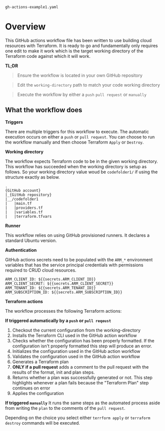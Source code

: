 `gh-actions-example1.yaml`

# Overview
This GitHub actions workflow file has been written to use building cloud resources with Terraform. It is ready to go and fundamentally only requires one edit to make it work which is the target working directory of the Terraform code against which it will work.

**TL;DR**
> Ensure the workflow is located in your own GitHub repository

> Edit the `working-directory` path to match your code working directory

> Execute the workflow by either a  `push` `pull request` or `manually`

## What the workflow does

**Triggers**

There are multiple triggers for this workflow to execute. The automatic execution occurs on either a `push` or `pull request`. You can choose to run the workflow manually and then choose Terraform `Apply` or `Destroy`.


**Working directory**

The workflow expects Terraform code to be in the given working directory. This workflow has succeeded when the working directory is setup as follows. So your working directory value woud be `codefolder1/` if using the structure exactly as below.

```
.
{GitHub account}
|_{GitHub repository}
|__/codefolder1
|   |main.tf
|   |providers.tf
|   |variables.tf
|   |terraform.tfvars
```

**Runner**

This workflow relies on using GitHub provisioned runners. It declares a standard Ubuntu version.

**Authentication**

GitHub actions secrets need to be populated with the `ARM_*` environment variables that has the service principal credentials with permissions required to CRUD cloud resources.

```
ARM_CLIENT_ID: ${{secrets.ARM_CLIENT_ID}}
ARM_CLIENT_SECRET: ${{secrets.ARM_CLIENT_SECRET}}
ARM_TENANT_ID: ${{secrets.ARM_TENANT_ID}}
ARM_SUBSCRIPTION_ID: ${{secrets.ARM_SUBSCRIPTION_ID}}
``` 

**Terraform actions**

The workflow processes the following Terraform actions:

**If triggered automatically by a `push` or `pull reqeust`**

1. Checkout the current configuration from the working-directory
2. Installs the Terraform CLI used in the GitHub action workflow
3. Checks whether the configuration has been properly formatted. If the configuration isn't properly formatted this step will produce an error.
4. Initializes the configuration used in the GitHub action workflow
5. Validates the configuration used in the GitHub action workflow
6. Generates a Terraform plan
7. **ONLY if a pull request** adds a comment to the pull request with the results of the format, init and plan steps.
8. Returns whether a plan was successfully generated or not. This step highlights whenever a plan fails because the "Terraform Plan" step continues on error
9. Applies the configuration

**If triggered `manually`**
It runs the same steps as the automated process aside from writing the `plan` to the comments of the `pull request`.

Depending on the choice you select either `terrform apply` or `terraform destroy` commands will be executed.
